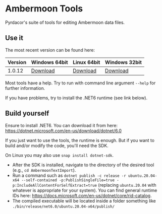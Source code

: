 # Ambermoon Tools

Pyrdacor's suite of tools for editing Ambermoon data files.

## Use it

The most recent version can be found here:

Version | Windows 64bit | Linux 64bit | Windows 32bit
--- | --- | --- | ---
1.0.12 | [Download](https://github.com/Pyrdacor/Ambermoon/releases/download/v1.0.12/AmbermoonTools-Windows.zip) | [Download](https://github.com/Pyrdacor/Ambermoon/releases/download/v1.0.12/AmbermoonTools-Linux.tar.gz) | [Download](https://github.com/Pyrdacor/Ambermoon/releases/download/v1.0.12/AmbermoonTools-Windows32Bit.zip)

Most tools have a help. Try to run with command line argument `--help` for further information.

If you have problems, try to install the .NET6 runtime (see link below).


## Build yourself

Ensure to install .NET6. You can download it from here: https://dotnet.microsoft.com/en-us/download/dotnet/6.0

If you just want to use the tools, the runtime is enough. But if you want to build and/or modify the code, you'll need the SDK.

On Linux you may also use `snap install dotnet-sdk`.

- After the SDK is installed, navigate to the directory of the desired tool (e.g., `cd AmbermoonTextImport`).
- Run a command such as `dotnet publish -c release -r ubuntu.20.04-x64 --self-contained -p:PublishSingleFile=true -p:IncludeAllContentForSelfExtract=true` (replacing `ubuntu.20.04` with whatever is appropriate for your system). You can find general runtime IDs here: https://docs.microsoft.com/en-us/dotnet/core/rid-catalog.
- The compiled executable will be located inside a folder something like `./bin/release/net6.0/ubuntu.20.04-x64/publish/`
